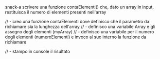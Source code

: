 snack-a
scrivere una funzione contaElementi() che, dato un array in input, restituisca il numero di elementi presenti nell'array

// - creo una funzione contaElementi dove definisco che il parametro da richiamare sia la lunghezza dell'array
// - definisco una variabile Array e gli assegno degli elementi (myArray)
// - definisco una variabile per il numero degli elementi (numeroElementi) e invoco al suo interno la funzione da richiamare


// - stampo in console il risultato